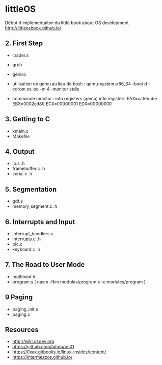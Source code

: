 # littleOS
Début d'implementaiton du little book about OS development http://littleosbook.github.io/

## 2. First Step
- loader.s
- grub 
- geniso

- utilisation de qemu au lieu de bosh : 
qemu-system-x86_64 -boot d -cdrom os.iso -m 4 -monitor stdio

- commande monitor : info registers 
(qemu) info registers
EAX=cafebabe EBX=0002cd80 ECX=00000001 EDX=00000000


## 3. Getting to C
- kmain.c
- Makefile

## 4. Output
- io.s .h
- framebuffer.c .h 
- serial.c .h 

## 5. Segmentation
- gdt.s
- memory_segment.c .h

## 6. Interrupts and Input
- interrupt_handlers.s
- interrupts.c .h
- pic.c
- keyboard.c .h

## 7. The Road to User Mode
- multiboot.h
- program.s ( nasm -fbin modules/program.s -o modules/program ) 

## 9 Paging
- paging_init.s 
- paging.c 

## Resources
- http://wiki.osdev.org
- https://github.com/tuhdo/os01
- https://0xax.gitbooks.io/linux-insides/content/
- https://intermezzos.github.io/

